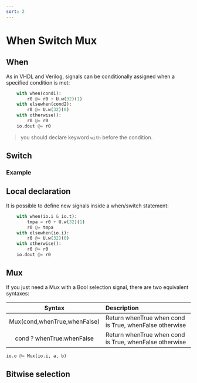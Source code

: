 ```yaml
---
sort: 2
---
```


# When Switch Mux
## When
As in VHDL and Verilog, signals can be conditionally assigned when a specified condition is met:


```python
    with when(cond1):
        r0 @= r0 + U.w(32)(1)
    with elsewhen(cond2):
        r0 @= U.w(32)(0)
    with otherwise():
        r0 @= r0
    io.dout @= r0
```

> you should declare keyword `with` before the condition.

## Switch
### Example
## Local declaration
It is possible to define new signals inside a when/switch statement:

```python
    with when(io.i & io.t):
        tmpa = r0 + U.w(32)(1)
        r0 @= tmpa
    with elsewhen(io.i):
        r0 @= U.w(32)(0)
    with otherwise():
        r0 @= r0
    io.dout @= r0
```

## Mux
If you just need a Mux with a Bool selection signal, there are two equivalent syntaxes:

|            Syntax            | Description                                            |
|:----------------------------:|:-------------------------------------------------------|
| Mux(cond,whenTrue,whenFalse) | Return whenTrue when cond is True, whenFalse otherwise |
|  cond ? whenTrue:whenFalse   | Return whenTrue when cond is True, whenFalse otherwise |

```python
io.o @= Mux(io.i, a, b)
```

## Bitwise selection



